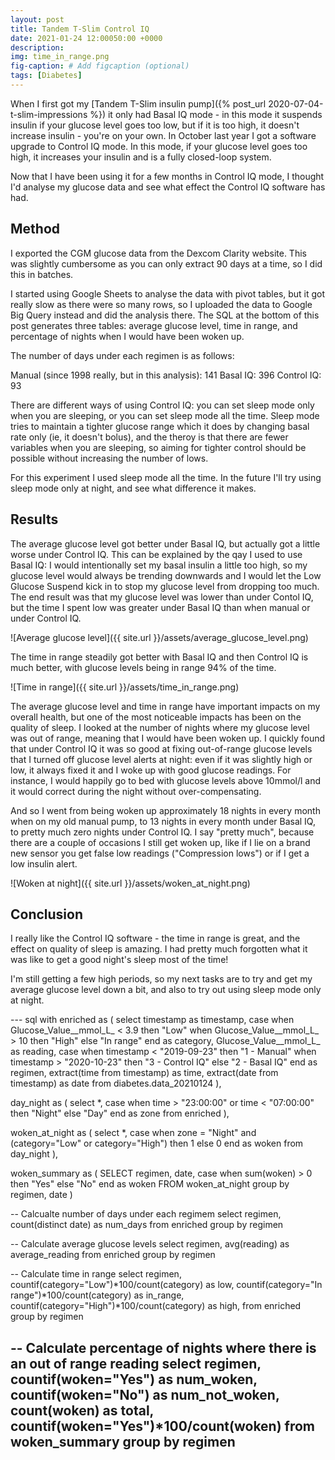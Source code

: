 ```yaml
---
layout: post
title: Tandem T-Slim Control IQ
date: 2021-01-24 12:00050:00 +0000
description: 
img: time_in_range.png 
fig-caption: # Add figcaption (optional)
tags: [Diabetes]
---
```

When I first got my [Tandem T-Slim insulin pump]({% post_url 2020-07-04-t-slim-impressions %}) it only had Basal IQ mode - in this mode it suspends insulin if your glucose level goes too low, but if it is too high, it doesn't increase insulin - you're on your own. In October last year I got a software upgrade to Control IQ mode. In this mode, if your glucose level goes too high, it increases your insulin and is a fully closed-loop system.

Now that I have been using it for a few months in Control IQ mode, I thought I'd analyse my glucose data and see what effect the Control IQ software has had.

## Method
I exported the CGM glucose data from the Dexcom Clarity website. This was slightly cumbersome as you can only extract 90 days at a time, so I did this in batches.

I started using Google Sheets to analyse the data with pivot tables, but it got really slow as there were so many rows, so I uploaded the data to Google Big Query instead and did the analysis there. The SQL at the bottom of this post generates three tables: average glucose level, time in range, and percentage of nights when I would have been woken up.

The number of days under each regimen is as follows:

Manual (since 1998 really, but in this analysis): 141
Basal IQ: 396
Control IQ: 93

There are different ways of using Control IQ: you can set sleep mode only when you are sleeping, or you can set sleep mode all the time. Sleep mode tries to maintain a tighter glucose range which it does by changing basal rate only (ie, it doesn't bolus), and the theroy is that there are fewer variables when you are sleeping, so aiming for tighter control should be possible without increasing the number of lows.

For this experiment I used sleep mode all the time. In the future I'll try using sleep mode only at night, and see what difference it makes.

## Results
The average glucose level got better under Basal IQ, but actually got a little worse under Control IQ. This can be explained by the qay I used to use Basal IQ: I would intentionally set my basal insulin a little too high, so my glucose level would always be trending downwards and I would let the Low Glucose Suspend kick in to stop my glucose level from dropping too much. The end result was that my glucose level was lower than under Contol IQ, but the time I spent low was greater under Basal IQ than when manual or under Control IQ.

![Average glucose level]({{ site.url }}/assets/average_glucose_level.png)

The time in range steadily got better with Basal IQ and then Control IQ is much better, with glucose levels being in range 94% of the time.

![Time in range]({{ site.url }}/assets/time_in_range.png)

The average glucose level and time in range have important impacts on my overall health, but one of the most noticeable impacts has been on the quality of sleep. I looked at the number of nights where my glucose level was out of range, meaning that I would have been woken up. I quickly found that under Control IQ it was so good at fixing out-of-range glucose levels that I turned off glucose level alerts at night: even if it was slightly high or low, it always fixed it and I woke up with good glucose readings. For instance, I would happily go to bed with glucose levels above 10mmol/l and it would correct during the night without over-compensating. 

And so I went from being woken up approximately 18 nights in every month when on my old manual pump, to 13 nights in every month under Basal IQ, to pretty much zero nights under Control IQ. I say "pretty much", because there are a couple of occasions I still get woken up, like if I lie on a brand new sensor you get false low readings ("Compression lows") or if I get a low insulin alert. 

![Woken at night]({{ site.url }}/assets/woken_at_night.png)

## Conclusion
I really like the Control IQ software - the time in range is great, and the effect on quality of sleep is amazing. I had pretty much forgotten what it was like to get a good night's sleep most of the time!

I'm still getting a few high periods, so my next tasks are to try and get my average glucose level down a bit, and also to try out using sleep mode only at night.




--- sql
with enriched as (
    select 
        timestamp as timestamp,
        case when Glucose_Value__mmol_L_ < 3.9 then "Low" 
             when Glucose_Value__mmol_L_ > 10 then "High"
        else "In range" end as category,
        Glucose_Value__mmol_L_ as reading,
        case when timestamp < "2019-09-23" then "1 - Manual" 
             when timestamp > "2020-10-23" then "3 - Control IQ"
        else "2 - Basal IQ" end as regimen,
        extract(time from timestamp) as time,
        extract(date from timestamp) as date
    from diabetes.data_20210124
),

day_night as (
    select *,
           case when time > "23:00:00" or time < "07:00:00" then "Night" else "Day" end as zone
    from enriched
),

woken_at_night as (
    select *,
           case when zone = "Night" and (category="Low" or category="High") then 1 else 0 end as woken 
    from day_night
),

woken_summary as (
    SELECT regimen, 
        date, 
        case when sum(woken) > 0 then "Yes" else "No" end as woken
    FROM woken_at_night 
    group by regimen, date
)

-- Calcualte number of days under each regimem
select regimen,
       count(distinct date) as num_days
from enriched 
group by regimen

-- Calculate average glucose levels
select regimen,
       avg(reading) as average_reading
from enriched 
group by regimen

-- Calculate time in range
select regimen,
       countif(category="Low")*100/count(category) as low,
       countif(category="In range")*100/count(category) as in_range,
       countif(category="High")*100/count(category) as high,
from enriched 
group by regimen

-- Calculate percentage of nights where there is an out of range reading
select regimen,
       countif(woken="Yes") as num_woken,
       countif(woken="No") as num_not_woken,
       count(woken) as total,
       countif(woken="Yes")*100/count(woken)
from woken_summary 
group by regimen
---